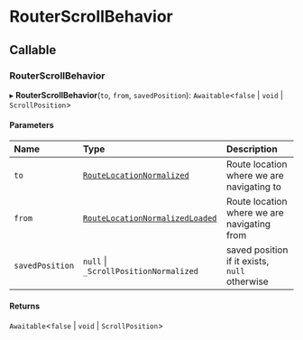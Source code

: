 # RouterScrollBehavior

## Callable

### RouterScrollBehavior

▸ **RouterScrollBehavior**(`to`, `from`, `savedPosition`): `Awaitable`<``false`` \| `void` \| `ScrollPosition`\>

#### Parameters

| Name | Type | Description |
| :------ | :------ | :------ |
| `to` | [`RouteLocationNormalized`](RouteLocationNormalized.md) | Route location where we are navigating to |
| `from` | [`RouteLocationNormalizedLoaded`](RouteLocationNormalizedLoaded.md) | Route location where we are navigating from |
| `savedPosition` | ``null`` \| `_ScrollPositionNormalized` | saved position if it exists, `null` otherwise |

#### Returns

`Awaitable`<``false`` \| `void` \| `ScrollPosition`\>
